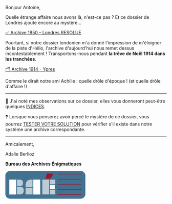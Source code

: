Bonjour Antoine,

Quelle étrange affaire nous avons là, n'est-ce pas ? Et ce dossier de Londres ajoute encore au mystère...

[✅ Archive 1850 - Londres RESOLUE](https://archives-enigmatiques.fr/archives/1850-londres/1850-londres-archive-RESOLUE.pdf)

Pourtant, si notre dossier londonien m'a donné l'impression de m'éloigner de la piste d'Hélio, l'archive d'aujourd'hui nous remet dessus incontestablement ! Transportons-nous pendant **la trêve de Noël 1914 dans les tranchées**.

[🗂️ Archive 1914 - Ypres](https://archives-enigmatiques.fr/archives/1914-ypres/1914-ypres-archive.pdf)

Comme le dirait notre ami Achille : quelle drôle d'époque ! (et quelle drôle d'affaire !)

---

🔎 J'ai noté mes observations sur ce dossier, elles vous donneront peut-être quelques [INDICES](https://archives-enigmatiques.fr/1914-ypres-indice/).

❓ Lorsque vous penserez avoir percé le mystère de ce dossier, vous pourrez [TESTER VOTRE SOLUTION](https://archives-enigmatiques.fr/1914-ypres-solution/) pour vérifier s'il existe dans notre système une archive correspondante.

---

Amicalement,

Adalie Berlioz

**Bureau des Archives Énigmatiques**

![BAE](../logo_bureau_des_archives.png)
